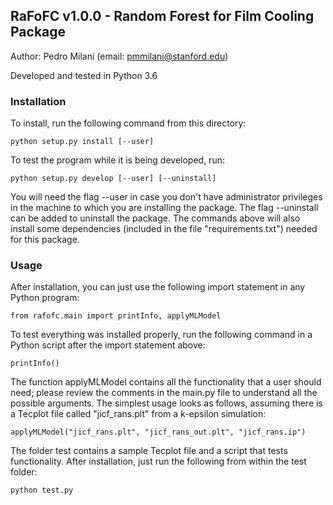 ## RaFoFC v1.0.0 - Random Forest for Film Cooling Package
Author: Pedro Milani (email: pmmilani@stanford.edu)

Developed and tested in Python 3.6

### Installation
To install, run the following command from this directory: 

    python setup.py install [--user]
    
To test the program while it is being developed, run:

    python setup.py develop [--user] [--uninstall]
    
You will need the flag --user in case you don't have 
administrator privileges in the machine to which you are 
installing the package. The flag --uninstall can be added 
to uninstall the package. The commands above will also install
some dependencies (included in the file "requirements.txt")
needed for this package. 

### Usage
After installation, you can just use the following import 
statement in any Python program:

    from rafofc.main import printInfo, applyMLModel
    
To test everything was installed properly, run the following
command in a Python script after the import statement above:

    printInfo()
    
The function applyMLModel contains all the functionality that a
user should need; please review the comments in the main.py file
to understand all the possible arguments. The simplest usage looks
as follows, assuming there is a Tecplot file called "jicf_rans.plt"
from a k-epsilon simulation:

    applyMLModel("jicf_rans.plt", "jicf_rans_out.plt", "jicf_rans.ip")
    
The folder test contains a sample Tecplot file and a script that
tests functionality. After installation, just run the following from
within the test folder:

    python test.py
